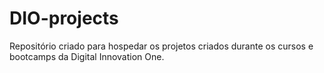 # DIO-projects
 Repositório criado para hospedar os projetos criados durante os cursos e bootcamps da Digital Innovation One.
